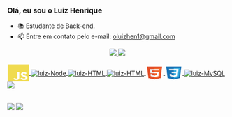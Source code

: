 ### Olá, eu sou o Luiz Henrique

- 📚 Estudante de Back-end.
- 📫 Entre em contato pelo e-mail: oluizhen1@gmail.com

<div align="center">
  <a href="https://github.com/luizhen1">
  <img height="180em" src="https://github-readme-stats.vercel.app/api?username=luizhen1&show_icons=true&theme=dark&include_all_commits=true&count_private=true"/>
  <img height="180em" src="https://github-readme-stats.vercel.app/api/top-langs/?username=luizhen1&layout=compact&langs_count=7&theme=dark"/>
</div>

<div style="display: inline_block"><br>
  <img align="center" alt="luiz-Js" height="40" width="50" src="https://raw.githubusercontent.com/devicons/devicon/master/icons/javascript/javascript-plain.svg">
    <img align="center" alt="luiz-Node" height="40" width="50" ]
    src= "https://cdn.jsdelivr.net/gh/devicons/devicon/icons/nodejs/nodejs-original.svg">
  <img align="center" alt="luiz-HTML" height="30" width="40" src="https://cdn.jsdelivr.net/gh/devicons/devicon/icons/mongodb/mongodb-original.svg" />
   <img align="center" alt="luiz-HTML" height="30" width="40" src="https://upload.wikimedia.org/wikipedia/commons/0/05/Go_Logo_Blue.svg" />
  <img align="center" alt="luiz-HTML" height="30" width="40" src="https://raw.githubusercontent.com/devicons/devicon/master/icons/html5/html5-original.svg">
  <img align="center" alt="luiz-CSS" height="30" width="40" src="https://raw.githubusercontent.com/devicons/devicon/master/icons/css3/css3-original.svg">
  <img align="center" alt="luiz-MySQL" height="60" width="60" src="https://cdn.jsdelivr.net/gh/devicons/devicon/icons/mysql/mysql-original-wordmark.svg" />
  <img src="https://cdn.jsdelivr.net/gh/devicons/devicon/icons/git/git-original.svg" />
</div>

  ##
  
<div> 
  
  <a href="https://www.instagram.com/luiz.hein1/" target="_blank"><img src="https://img.shields.io/badge/-Instagram-%23E4405F?style=for-the-badge&logo=instagram&logoColor=white" target="_blank"></a>
  <a href="https://www.linkedin.com/in/luiz-henrique-lima-83bbb3210/" target="_blank"><img src="https://img.shields.io/badge/-LinkedIn-%230077B5?style=for-the-badge&logo=linkedin&logoColor=white" target="_blank"></a> 
  
</div>

